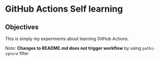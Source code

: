 GitHub Actions Self learning
============================

Objectives
----------

This is simply my experiments about learning GitHub Actions.

_Note:_ **Changes to README.md does not trigger workflow** by using `paths-ignore` filter
